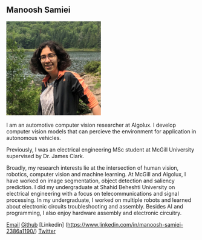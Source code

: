 ## Manoosh Samiei

<img src="./images/github_profile_3.jpg" width="250"/>

I am an automotive computer vision researcher at Algolux. I develop computer vision models that can percieve the environment for application in autonomous vehicles.

Previously, I was an electrical engineering MSc student at McGill University supervised by Dr. James Clark. 

Broadly, my research interests lie at the intersection of human vision, robotics, computer vision and machine learning. At McGill and Algolux, I have worked on image segmentation, object detection and saliency prediction. I did my undergraduate at Shahid Beheshti University on electrical engineering with a focus on telecommunications and signal processing. In my undergraduate, I worked on multiple robots and learned about electronic circuits troubleshooting and assembly. Besides AI and programming, I also enjoy hardware assembly and electronic circuitry.

[Email](manoosh.samiei@mail.mcgill.ca)
[Github](https://github.com/ManooshSamiei)
[Linkedin] (https://www.linkedin.com/in/manoosh-samiei-2386a1190/)
[Twitter](https://twitter.com/SamieiManoosh)
